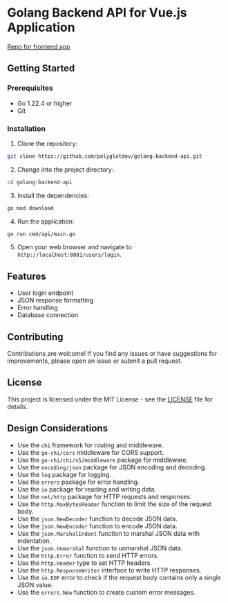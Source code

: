 # Golang Backend API for Vue.js Application

[Repo for frontend app](https://github.com/polyglotdev/vuejs-frontend)

## Getting Started

### Prerequisites

- Go 1.22.4 or higher
- Git

### Installation

1. Clone the repository:

```bash
git clone https://github.com/polyglotdev/golang-backend-api.git
```

2. Change into the project directory:

```bash
cd golang-backend-api
```

3. Install the dependencies:

```bash
go mod download
```

4. Run the application:

```bash
go run cmd/api/main.go
```

5. Open your web browser and navigate to `http://localhost:8081/users/login`.

## Features

- User login endpoint
- JSON response formatting
- Error handling
- Database connection

## Contributing

Contributions are welcome! If you find any issues or have suggestions for improvements, please open an issue or submit a pull request.

## License

This project is licensed under the MIT License - see the [LICENSE](LICENSE) file for details.

## Design Considerations

- Use the `chi` framework for routing and middleware.
- Use the `go-chi/cors` middleware for CORS support.
- Use the `go-chi/chi/v5/middleware` package for middleware.
- Use the `encoding/json` package for JSON encoding and decoding.
- Use the `log` package for logging.
- Use the `errors` package for error handling.
- Use the `io` package for reading and writing data.
- Use the `net/http` package for HTTP requests and responses.
- Use the `http.MaxBytesReader` function to limit the size of the request body.
- Use the `json.NewDecoder` function to decode JSON data.
- Use the `json.NewEncoder` function to encode JSON data.
- Use the `json.MarshalIndent` function to marshal JSON data with indentation.
- Use the `json.Unmarshal` function to unmarshal JSON data.
- Use the `http.Error` function to send HTTP errors.
- Use the `http.Header` type to set HTTP headers.
- Use the `http.ResponseWriter` interface to write HTTP responses.
- Use the `io.EOF` error to check if the request body contains only a single JSON value.
- Use the `errors.New` function to create custom error messages.
